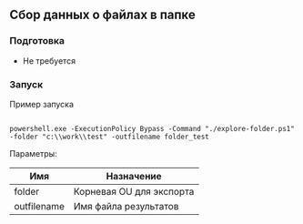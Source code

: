 ## Сбор данных о файлах в папке

### Подготовка

- Не требуется

### Запуск

Пример запуска

```

powershell.exe -ExecutionPolicy Bypass -Command "./explore-folder.ps1" -folder "c:\\work\\test" -outfilename folder_test

```
Параметры:

| Имя         | Назначение                                      |
|-------------|-------------------------------------------------|
| folder      | Корневая OU для экспорта                        |
| outfilename | Имя файла результатов                           |

